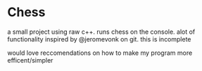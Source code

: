 # Chess
a small project using raw c++. runs chess on the console. alot of functionality inspired by @jeromevonk on git. this is incomplete

would love reccomendations on how to make my program more efficent/simpler





